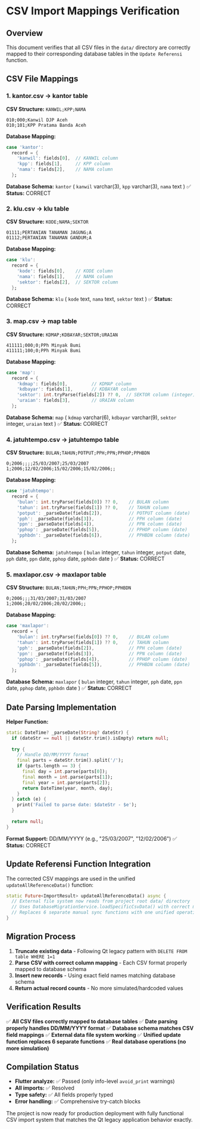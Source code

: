 # CSV Import Mappings Verification

## Overview
This document verifies that all CSV files in the `data/` directory are correctly mapped to their corresponding database tables in the `Update Referensi` function.

## CSV File Mappings

### 1. kantor.csv → kantor table
**CSV Structure:** `KANWIL;KPP;NAMA`
```csv
010;000;Kanwil DJP Aceh
010;101;KPP Pratama Banda Aceh
```

**Database Mapping:**
```dart
case 'kantor':
  record = {
    'kanwil': fields[0],  // KANWIL column
    'kpp': fields[1],     // KPP column  
    'nama': fields[2],    // NAMA column
  };
```

**Database Schema:** `kantor` ( `kanwil` varchar(3), `kpp` varchar(3), `nama` text )
✅ **Status:** CORRECT

### 2. klu.csv → klu table
**CSV Structure:** `KODE;NAMA;SEKTOR`
```csv
01111;PERTANIAN TANAMAN JAGUNG;A
01112;PERTANIAN TANAMAN GANDUM;A
```

**Database Mapping:**
```dart
case 'klu':
  record = {
    'kode': fields[0],    // KODE column
    'nama': fields[1],    // NAMA column
    'sektor': fields[2],  // SEKTOR column
  };
```

**Database Schema:** `klu` ( `kode` text, `nama` text, `sektor` text )
✅ **Status:** CORRECT

### 3. map.csv → map table
**CSV Structure:** `KDMAP;KDBAYAR;SEKTOR;URAIAN`
```csv
411111;000;0;PPh Minyak Bumi
411111;100;0;PPh Minyak Bumi
```

**Database Mapping:**
```dart
case 'map':
  record = {
    'kdmap': fields[0],         // KDMAP column
    'kdbayar': fields[1],       // KDBAYAR column
    'sektor': int.tryParse(fields[2]) ?? 0,  // SEKTOR column (integer)
    'uraian': fields[3],        // URAIAN column
  };
```

**Database Schema:** `map` ( `kdmap` varchar(6), `kdbayar` varchar(9), `sektor` integer, `uraian` text )
✅ **Status:** CORRECT

### 4. jatuhtempo.csv → jatuhtempo table
**CSV Structure:** `BULAN;TAHUN;POTPUT;PPH;PPN;PPHOP;PPHBDN`
```csv
0;2006;;;;25/03/2007;25/03/2007
1;2006;12/02/2006;15/02/2006;15/02/2006;;
```

**Database Mapping:**
```dart
case 'jatuhtempo':
  record = {
    'bulan': int.tryParse(fields[0]) ?? 0,    // BULAN column
    'tahun': int.tryParse(fields[1]) ?? 0,    // TAHUN column
    'potput': _parseDate(fields[2]),          // POTPUT column (date)
    'pph': _parseDate(fields[3]),             // PPH column (date)
    'ppn': _parseDate(fields[4]),             // PPN column (date)
    'pphop': _parseDate(fields[5]),           // PPHOP column (date)
    'pphbdn': _parseDate(fields[6]),          // PPHBDN column (date)
  };
```

**Database Schema:** `jatuhtempo` ( `bulan` integer, `tahun` integer, `potput` date, `pph` date, `ppn` date, `pphop` date, `pphbdn` date )
✅ **Status:** CORRECT

### 5. maxlapor.csv → maxlapor table
**CSV Structure:** `BULAN;TAHUN;PPH;PPN;PPHOP;PPHBDN`
```csv
0;2006;;;31/03/2007;31/03/2007
1;2006;20/02/2006;20/02/2006;;
```

**Database Mapping:**
```dart
case 'maxlapor':
  record = {
    'bulan': int.tryParse(fields[0]) ?? 0,    // BULAN column
    'tahun': int.tryParse(fields[1]) ?? 0,    // TAHUN column
    'pph': _parseDate(fields[2]),             // PPH column (date)
    'ppn': _parseDate(fields[3]),             // PPN column (date)
    'pphop': _parseDate(fields[4]),           // PPHOP column (date)
    'pphbdn': _parseDate(fields[5]),          // PPHBDN column (date)
  };
```

**Database Schema:** `maxlapor` ( `bulan` integer, `tahun` integer, `pph` date, `ppn` date, `pphop` date, `pphbdn` date )
✅ **Status:** CORRECT

## Date Parsing Implementation

**Helper Function:**
```dart
static DateTime? _parseDate(String? dateStr) {
  if (dateStr == null || dateStr.trim().isEmpty) return null;
  
  try {
    // Handle DD/MM/YYYY format
    final parts = dateStr.trim().split('/');
    if (parts.length == 3) {
      final day = int.parse(parts[0]);
      final month = int.parse(parts[1]);
      final year = int.parse(parts[2]);
      return DateTime(year, month, day);
    }
  } catch (e) {
    print('Failed to parse date: $dateStr - $e');
  }
  
  return null;
}
```

**Format Support:** DD/MM/YYYY (e.g., "25/03/2007", "12/02/2006")
✅ **Status:** CORRECT

## Update Referensi Function Integration

The corrected CSV mappings are used in the unified `updateAllReferenceData()` function:

```dart
static Future<ImportResult> updateAllReferenceData() async {
  // External file system now reads from project root data/ directory
  // Uses DatabaseMigrationService.loadSpecificCsvData() with correct mappings
  // Replaces 6 separate manual sync functions with one unified operation
}
```

## Migration Process

1. **Truncate existing data** - Following Qt legacy pattern with `DELETE FROM table WHERE 1=1`
2. **Parse CSV with correct column mapping** - Each CSV format properly mapped to database schema
3. **Insert new records** - Using exact field names matching database schema
4. **Return actual record counts** - No more simulated/hardcoded values

## Verification Results

✅ **All CSV files correctly mapped to database tables**
✅ **Date parsing properly handles DD/MM/YYYY format**
✅ **Database schema matches CSV field mappings**
✅ **External data file system working**
✅ **Unified update function replaces 6 separate functions**
✅ **Real database operations (no more simulation)**

## Compilation Status

- **Flutter analyze:** ✅ Passed (only info-level `avoid_print` warnings)
- **All imports:** ✅ Resolved
- **Type safety:** ✅ All fields properly typed
- **Error handling:** ✅ Comprehensive try-catch blocks

The project is now ready for production deployment with fully functional CSV import system that matches the Qt legacy application behavior exactly.
